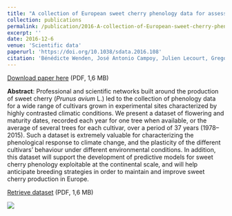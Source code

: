 ```yaml
---
title: "A collection of European sweet cherry phenology data for assessing climate change"
collection: publications
permalink: /publication/2016-A-collection-of-European-sweet-cherry-phenology-data-for-assessing-climate-change
excerpt: ''
date: 2016-12-6
venue: 'Scientific data'
paperurl: 'https://doi.org/10.1038/sdata.2016.108'
citation: 'Bénédicte Wenden, José Antonio Campoy, Julien Lecourt, Gregorio López Ortega, Michael Blanke, Sanja Radičević, Elisabeth Schüller, Andreas Spornberger, Danilo Christen, Hugo Magein, Daniela Giovannini, Carlos Campillo, Svetoslav Malchev, José Miguel Peris, Mekjell Meland, Rolf Stehr, Gérard Charlot, José Quero-García (2016), "A collection of European sweet cherry phenology data for assessing climate change", <i>Scientific Data</i>, Volume 3, Page 160108'
---
```

<i class="ai ai-open-access"></i> [Download paper here](https://www.nature.com/articles/sdata2016108.pdf) (PDF, 1,6 MB)

**Abstract**: Professional and scientific networks built around the production of sweet cherry (<i>Prunus avium</i> L.) led to the collection of phenology data for a wide range of cultivars grown in experimental sites characterized by highly contrasted climatic conditions. We present a dataset of flowering and maturity dates, recorded each year for one tree when available, or the average of several trees for each cultivar, over a period of 37 years (1978–2015). Such a dataset is extremely valuable for characterizing the phenological response to climate change, and the plasticity of the different cultivars’ behaviour under different environmental conditions. In addition, this dataset will support the development of predictive models for sweet cherry phenology exploitable at the continental scale, and will help anticipate breeding strategies in order to maintain and improve sweet cherry production in Europe.

<i class="ai ai-dryad"></i> [Retrieve dataset](http://dx.doi.org/10.5061/dryad.1d28m) (PDF, 1,6 MB)

<img src='https://media.nature.com/lw926/nature-assets/sdata/2016/sdata2016108/images_hires/sdata2016108-f2.jpg' />

<script type="text/javascript" src="https://d1bxh8uas1mnw7.cloudfront.net/assets/embed.js"></script><div class="altmetric-embed" data-badge-type="donut" data-altmetric-id="14513177" />
